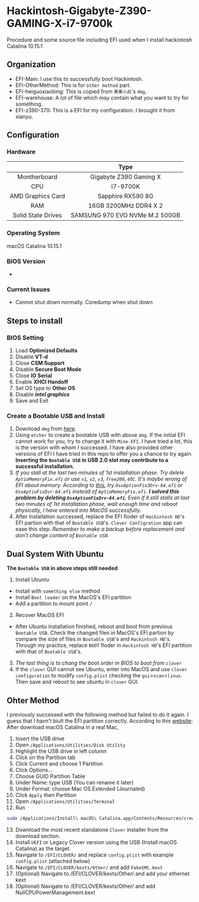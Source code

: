 # Hackintosh-Gigabyte-Z390-GAMING-X-i7-9700k
Procedure and some source file including EFI used when I install hackintosh Catalina 10.15.1

## Organization
* EFI-Main: I use this to successfully boot Hackintosh.
* EFI-OtherMethod: This is for `other method` part.
* EFI-heiguoxiaobing: This is copied from `黑果小兵`'s `dmg`.
* EFI-warehouse: A lot of file which may contain what you want to try for something.
* EFI-z390-370: This is a EFI for my configuration. I brought it from xianyu. 

## Configuration

### Hardware 

|   |  Type |
| :------------: | :------------: |
| Montherboard | Gigabyte Z390 Gaming X  |
| CPU |  I7-9700K |
| AMD Graphics Card | Sapphire RX590 8G |
| RAM |  16GB 3200MHz DDR4 X 2 |
| Solid State Drives | SAMSUNG 970 EVO NVMe M.2 500GB |


### Operating System
macOS Catalina 10.15.1

### BIOS Version
- 

### Current Issues
- Cannot shut down normally. Coredump when shut down

## Steps to install

### BIOS Setting
1. Load __Optimized Defaults__
2. Disable __VT-d__
3. Close __CSM Support__
4. Disable __Secure Boot Mode__
5. Close __IO Serial__
6. Enable __XHCI Handoff__
7. Set OS type to __Other OS__
8. Disable *__intel graphics__*
9. Save and Exit

### Create a Bootable USB and Install
1. Download `dmg` from [here](https://blog.daliansky.net/macOS-Catalina-10.15.1-19B88-Release-version-with-Clover-5098-original-image-Double-EFI-Version.html).
2. Using `etcher` to create a bootable USB with above `dmg`. If the initial EFI cannot work for you, try to change it with `Mine-EFI`. I have tried a lot, this is the version with whom I successed. I have also provided other versions of EFI I have tried in this repo to offer you a chance to try again. __Inserting the `Bootable USB` in USB 2.0 slot may contribute to a successful installation.__
3. *If you stall at the last two minutes of 1st installation phase. Try delete `AptioMemoryFix.efi` or use `v1`, `v2`, `v3`, `free200`, etc. It's maybe wrong of EFI about memory. According to [this](http://bbs.pcbeta.com/viewthread-1799596-2-1.html), try `OsxAptionFix3Drv-64.efi` or `OsxAptioFixDvr-64.efi` instead of `AptioMemoryFix.efi`. __I solved this problem by deleting `OsxAptionFixDrv-64.efi`__. Even if it still stalls at last two minutes of 1st installation phase, wait enough time and reboot physically, I have entered into MacOS successfully.* 
4. After installation successed, replace the EFI floder of `Hackintosh HD`'s EFI partion with that of `Bootable USB`'s. `Clover Configration` app can ease this step. _Remember to make a backup before replacement and don't change content of `Bootable USB`._

## Dual System With Ubuntu
__The `Bootable USB` in above steps still needed__
1. Install Ubuntu
- Install with `something else` method
- Install `Boot loader` on the MacOS's EFI partition
- Add a partition to mount point `/`

2. Recover MacOS EFI
- After Ubuntu installation finished, reboot and boot from previous `Bootable USB`. Check the changed files in MacOS's EFI partion by compare the size of files in `Bootable USB`'s and `Hackintosh HD`'s. Through my practice, replace `BOOT` floder in `Hackintosh HD`'s EFI partition with that of `Bootable USB`'s.

3. *The last thing is to chang the boot order in BIOS to boot from `clover`*
4. If the `clover` GUI cannot see Ubuntu, enter into MacOS and use `clover configuration` to modify `config.plist` checking the `gui`>`scan`>`linux`. Then save and reboot to see ubuntu in `clover` GUI.

## Ohter Method
I previously successed with the following method but failed to do it again. I guess that I havn't biult the EFI partition correctly.
According to this [website](https://www.tonymacx86.com/threads/how-to-create-a-macos-catalina-public-beta-installation-usb.278188/):
After download macOS Catalina in a real Mac,
1. Insert the USB drive
2. Open `/Applications/Utilities/Disk Utility`
3. Highlight the USB drive in left column
4. Click on the Partition tab
5. Click Current and choose 1 Partition
6. Click Options...
7. Choose GUID Partition Table
8. Under Name: type USB (You can rename it later)
9. Under Format: choose Mac OS Extended (Journaled)
10. Click `Apply` then Partition
11. Open `/Applications/Utilities/Terminal`
12. Run
```bash
sudo /Applications/Install\ macOS\ Catalina.app/Contents/Resources/createinstallmedia --volume /Volumes/USB /Applications/Install\ macOS\ Catalina.app --nointeraction
```
13. Download the most recent standalone `Clover` installer from the download section.
14. Install `UEFI` or Legacy Clover version using the USB (Install macOS Catalina) as the target.
15. Navigate to `/EFI/CLOVER/` and replace `config.plist` with example `config.plist` (attached below)
16. Navigate to `/EFI/CLOVER/kexts/Other/` and add `FakeSMC.kext`
17. (Optional) Navigate to /EFI/CLOVER/kexts/Other/ and add your ethernet kext
18. (Optional) Navigate to /EFI/CLOVER/kexts/Other/ and add NullCPUPowerManagement.kext
